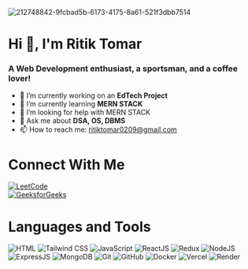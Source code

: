![212748842-9fcbad5b-6173-4175-8a61-521f3dbb7514](https://github.com/user-attachments/assets/184a825c-b7fd-40a7-87cd-09f45ab8fde0)
# Hi 👋, I'm Ritik Tomar  
### A Web Development enthusiast, a sportsman, and a coffee lover!

- 🔭 I’m currently working on an **EdTech Project**  
- 🌱 I’m currently learning **MERN STACK** 
- 🤔 I’m looking for help with MERN STACK  
- 💬 Ask me about **DSA, OS, DBMS** 
- 📫 How to reach me: [ritiktomar0209@gmail.com](mailto:ritiktomar0209@gmail.com)

# Connect With Me  

[![LeetCode](https://img.shields.io/badge/LeetCode-FFA116?style=for-the-badge&logo=leetcode&logoColor=white)](https://leetcode.com/u/ritikmsd7/)  
[![GeeksforGeeks](https://img.shields.io/badge/GeeksforGeeks-0F9D58?style=for-the-badge&logo=geeksforgeeks&logoColor=white)](https://auth.geeksforgeeks.org/user/ritiktomar0209/)  


# Languages and Tools  

![HTML](https://img.shields.io/badge/HTML-E34F26?style=for-the-badge&logo=html5&logoColor=white)
![Tailwind CSS](https://img.shields.io/badge/Tailwind%20CSS-06B6D4?style=for-the-badge&logo=tailwindcss&logoColor=white)
![JavaScript](https://img.shields.io/badge/JavaScript-F7DF1E?style=for-the-badge&logo=javascript&logoColor=black)
![ReactJS](https://img.shields.io/badge/ReactJS-61DAFB?style=for-the-badge&logo=react&logoColor=black)
![Redux](https://img.shields.io/badge/Redux-764ABC?style=for-the-badge&logo=redux&logoColor=white)
![NodeJS](https://img.shields.io/badge/Node.js-339933?style=for-the-badge&logo=node.js&logoColor=white)
![ExpressJS](https://img.shields.io/badge/Express.js-000000?style=for-the-badge&logo=express&logoColor=white)
![MongoDB](https://img.shields.io/badge/MongoDB-47A248?style=for-the-badge&logo=mongodb&logoColor=white)
![Git](https://img.shields.io/badge/Git-F05032?style=for-the-badge&logo=git&logoColor=white)
![GitHub](https://img.shields.io/badge/GitHub-181717?style=for-the-badge&logo=github&logoColor=white)
![Docker](https://img.shields.io/badge/Docker-2496ED?style=for-the-badge&logo=docker&logoColor=white)
![Vercel](https://img.shields.io/badge/Vercel-000000?style=for-the-badge&logo=vercel&logoColor=white)
![Render](https://img.shields.io/badge/Render-00B3A6?style=for-the-badge&logo=render&logoColor=white)


                                   



